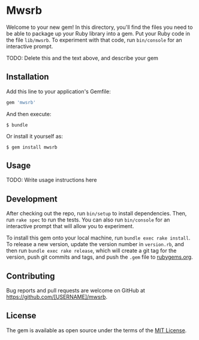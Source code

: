# Mwsrb

Welcome to your new gem! In this directory, you'll find the files you need to be able to package up your Ruby library into a gem. Put your Ruby code in the file `lib/mwsrb`. To experiment with that code, run `bin/console` for an interactive prompt.

TODO: Delete this and the text above, and describe your gem

## Installation

Add this line to your application's Gemfile:

```ruby
gem 'mwsrb'
```

And then execute:

    $ bundle

Or install it yourself as:

    $ gem install mwsrb

## Usage

TODO: Write usage instructions here

## Development

After checking out the repo, run `bin/setup` to install dependencies. Then, run `rake spec` to run the tests. You can also run `bin/console` for an interactive prompt that will allow you to experiment.

To install this gem onto your local machine, run `bundle exec rake install`. To release a new version, update the version number in `version.rb`, and then run `bundle exec rake release`, which will create a git tag for the version, push git commits and tags, and push the `.gem` file to [rubygems.org](https://rubygems.org).

## Contributing

Bug reports and pull requests are welcome on GitHub at https://github.com/[USERNAME]/mwsrb.


## License

The gem is available as open source under the terms of the [MIT License](http://opensource.org/licenses/MIT).

